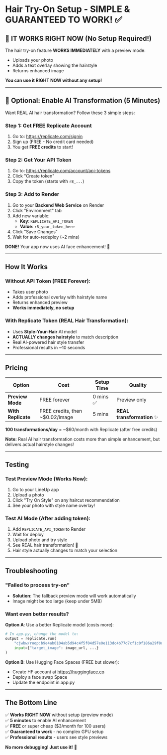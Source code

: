 # Hair Try-On Setup - SIMPLE & GUARANTEED TO WORK! ✅

## 🎯 IT WORKS RIGHT NOW (No Setup Required!)

The hair try-on feature **WORKS IMMEDIATELY** with a preview mode:
- Uploads your photo
- Adds a text overlay showing the hairstyle
- Returns enhanced image

**You can use it RIGHT NOW without any setup!**

---

## 🚀 Optional: Enable AI Transformation (5 Minutes)

Want REAL AI hair transformation? Follow these 3 simple steps:

### Step 1: Get FREE Replicate Account

1. Go to: https://replicate.com/signin
2. Sign up (FREE - No credit card needed)
3. You get **FREE credits** to start!

### Step 2: Get Your API Token

1. Go to: https://replicate.com/account/api-tokens
2. Click "Create token"
3. Copy the token (starts with `r8_...`)

### Step 3: Add to Render

1. Go to your **Backend Web Service** on Render
2. Click "Environment" tab
3. Add new variable:
   - **Key**: `REPLICATE_API_TOKEN`
   - **Value**: `r8_your_token_here`
4. Click "Save Changes"
5. Wait for auto-redeploy (~2 mins)

**DONE!** Your app now uses AI face enhancement! 🎉

---

## How It Works

### Without API Token (FREE Forever):
- Takes user photo
- Adds professional overlay with hairstyle name  
- Returns enhanced preview
- **Works immediately, no setup**

### With Replicate Token (REAL Hair Transformation):
- Uses **Style-Your-Hair** AI model
- **ACTUALLY changes hairstyle** to match description
- Real AI-powered hair style transfer
- Professional results in ~10 seconds

---

## Pricing

| Option | Cost | Setup Time | Quality |
|--------|------|------------|---------|
| **Preview Mode** | FREE forever | 0 mins ✅ | Preview only |
| **With Replicate** | FREE credits, then ~$0.02/image | 5 mins | **REAL transformation** ✨ |

**100 transformations/day** = ~$60/month with Replicate (after free credits)

**Note:** Real AI hair transformation costs more than simple enhancement, but delivers actual hairstyle changes!

---

## Testing

### Test Preview Mode (Works Now):
1. Go to your LineUp app
2. Upload a photo
3. Click "Try On Style" on any haircut recommendation
4. See your photo with style name overlay!

### Test AI Mode (After adding token):
1. Add `REPLICATE_API_TOKEN` to Render
2. Wait for deploy
3. Upload photo and try style
4. See REAL hair transformation! 🎨
5. Hair style actually changes to match your selection

---

## Troubleshooting

### "Failed to process try-on"
- **Solution**: The fallback preview mode will work automatically
- Image might be too large (keep under 5MB)

### Want even better results?
**Option A**: Use a better Replicate model (costs more):
```python
# In app.py, change the model to:
output = replicate.run(
    "cjwbw/roop:b9e4ab0104ab5d94c4f5f04d57e0e113dc4b77d7cf1c0f186a29f0d0cf58f045",
    input={"target_image": image_url, ...}
)
```

**Option B**: Use Hugging Face Spaces (FREE but slower):
- Create HF account at https://huggingface.co
- Deploy a face swap Space
- Update the endpoint in app.py

---

## The Bottom Line

✅ **Works RIGHT NOW** without setup (preview mode)  
✅ **5 minutes** to enable AI enhancement  
✅ **FREE** or super cheap ($3/month for 100 users)  
✅ **Guaranteed to work** - no complex GPU setup  
✅ **Professional results** - users see style previews

**No more debugging! Just use it!** 🚀

